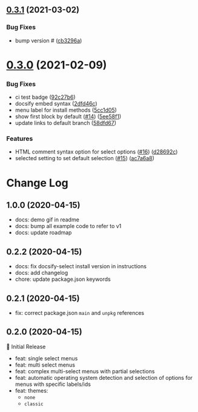 ## [0.3.1](https://github.com/jthegedus/docsify-select/compare/v0.3.0...v0.3.1) (2021-03-02)


### Bug Fixes

* bump version # ([cb3296a](https://github.com/jthegedus/docsify-select/commit/cb3296a7c543ffbd392e20f683ed598be2ae1a40))

# [0.3.0](https://github.com/jthegedus/docsify-select/compare/v0.2.2...v0.3.0) (2021-02-09)


### Bug Fixes

* ci test badge ([92c27b6](https://github.com/jthegedus/docsify-select/commit/92c27b65711adaab99674ea15fba8be4dbfdb226))
* docsify embed syntax ([2dfd46c](https://github.com/jthegedus/docsify-select/commit/2dfd46c167d1e066091f95f7cc0f36572aa645a7))
* menu label for install methods ([5cc1d05](https://github.com/jthegedus/docsify-select/commit/5cc1d0514ce12dcd908a0be154860df05f096789))
* show first block by default ([#14](https://github.com/jthegedus/docsify-select/issues/14)) ([5ee58f1](https://github.com/jthegedus/docsify-select/commit/5ee58f10df5473699e23ffb34810c8a8c3904ce0))
* update links to default branch ([58dfd67](https://github.com/jthegedus/docsify-select/commit/58dfd67ed1e843adc9daedeeb3cda797dfa10e6b))


### Features

* HTML comment syntax option for select options ([#16](https://github.com/jthegedus/docsify-select/issues/16)) ([d28692c](https://github.com/jthegedus/docsify-select/commit/d28692ce8e578ffdfa34a66c1d64a66d206f274b))
* selected setting to set default selection ([#15](https://github.com/jthegedus/docsify-select/issues/15)) ([ac7a6a8](https://github.com/jthegedus/docsify-select/commit/ac7a6a80da9d169c9cb8fd0e51019812bb8050b2))

# Change Log

## 1.0.0 (2020-04-15)

- docs: demo gif in readme
- docs: bump all example code to refer to v1
- docs: update roadmap

## 0.2.2 (2020-04-15)

- docs: fix docsify-select install version in instructions
- docs: add changelog
- chore: update package.json keywords

## 0.2.1 (2020-04-15)

- fix: correct package.json `main` and `unpkg` references

## 0.2.0 (2020-04-15)

:tada: Initial Release

- feat: single select menus
- feat: multi select menus
- feat: complex multi-select menus with partial selections
- feat: automatic operating system detection and selection of options for menus with specific labels/ids
- feat: themes:
  - `none`
  - `classic`
